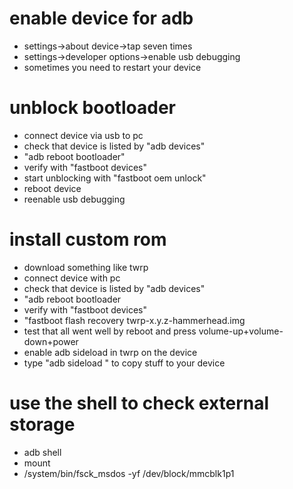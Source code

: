 # enable device for adb

* settings->about device->tap seven times
* settings->developer options->enable usb debugging
* sometimes you need to restart your device

# unblock bootloader

* connect device via usb to pc
* check that device is listed by "adb devices"
* "adb reboot bootloader"
* verify with "fastboot devices"
* start unblocking with "fastboot oem unlock"
* reboot device
* reenable usb debugging

# install custom rom

* download something like twrp
* connect device with pc
* check that device is listed by "adb devices"
* "adb reboot bootloader
* verify with "fastboot devices"
* "fastboot flash recovery twrp-x.y.z-hammerhead.img
* test that all went well by reboot and press volume-up+volume-down+power
* enable adb sideload in twrp on the device
* type "adb sideload <path to the file>" to copy stuff to your device

# use the shell to check external storage

* adb shell
* mount
* /system/bin/fsck_msdos -yf /dev/block/mmcblk1p1
